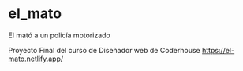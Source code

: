# el_mato
El mató a un policía motorizado

Proyecto Final del curso de Diseñador web de Coderhouse
https://el-mato.netlify.app/
